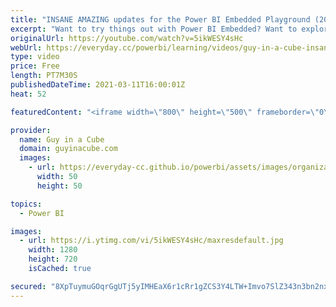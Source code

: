 ```yaml
---
title: "INSANE AMAZING updates for the Power BI Embedded Playground (2021)"
excerpt: "Want to try things out with Power BI Embedded? Want to explore the JavaScript API? Try embedding with your own report? Then you need to check out the INSANE AMAZING updates for the Power BI Embedded Playground! Amit Shuster walks us through the revamp.  Blog Announcement: https://powerbi.microsoft.com/en-us/blog/announcing-the-new-power-bi-embedded-analytics-playground-preview/"
originalUrl: https://youtube.com/watch?v=5ikWESY4sHc
webUrl: https://everyday.cc/powerbi/learning/videos/guy-in-a-cube-insane-amazing-updates-for-the-power-bi-embedded-playground-2021/
type: video
price: Free
length: PT7M30S
publishedDateTime: 2021-03-11T16:00:01Z
heat: 52

featuredContent: "<iframe width=\"800\" height=\"500\" frameborder=\"0\" src=\"https://www.youtube.com/embed/5ikWESY4sHc\" allow=\"accelerometer; autoplay; encrypted-media; gyroscope; picture-in-picture\" allowfullscreen></iframe>"

provider:
  name: Guy in a Cube
  domain: guyinacube.com
  images:
    - url: https://everyday-cc.github.io/powerbi/assets/images/organizations/guyinacube.com-50x50.jpg
      width: 50
      height: 50

topics:
  - Power BI

images:
  - url: https://i.ytimg.com/vi/5ikWESY4sHc/maxresdefault.jpg
    width: 1280
    height: 720
    isCached: true

secured: "8XpTuymuGOqrGgUTj5yIMHEaX6r1cRr1gZCS3Y4LTW+Imvo7SlZ343n3bn2nxm7SkGBAwBrvtporh4OHl8uozOL9rxUOihM+ozcWEHz4MJkQ7KTt/IocQ92cFD33S3zvDagc4khqirR2rk4Zc63hZAX4BuAnaTd88HuEguge1e06JRzHxLghJyigiZxIug4kcGeR1PPgv9hxRrE7Qomn+Q8v+JaW5/aiczWO/k0irlrFDqO5/sJAyA6xXSd7IFteQhM7IdDaCANZD70cTIToSuEctNdr7NloR/0bvKRVzf9pncC2zSwIo4O+9xzN697DDmxg5oD3KM1eYZ9Eqv3g9WA6vKTrV+4zVt7zcnYUKI8/myPmwMeixfjJCHh3j5bd/krCLhU8nQhzTN3hHrnjX24eFwKhpiv9G9MrV8d8994=;q6PJw3MG9nSHmCNnHixf9A=="
---
```


